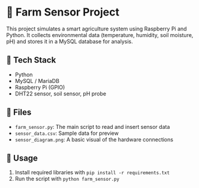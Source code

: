 # 🌾 Farm Sensor Project

This project simulates a smart agriculture system using Raspberry Pi and Python. It collects environmental data (temperature, humidity, soil moisture, pH) and stores it in a MySQL database for analysis.

## 🧪 Tech Stack
- Python
- MySQL / MariaDB
- Raspberry Pi (GPIO)
- DHT22 sensor, soil sensor, pH probe

## 📁 Files
- `farm_sensor.py`: The main script to read and insert sensor data
- `sensor_data.csv`: Sample data for preview
- `sensor_diagram.png`: A basic visual of the hardware connections

## 🚀 Usage
1. Install required libraries with `pip install -r requirements.txt`
2. Run the script with `python farm_sensor.py`

